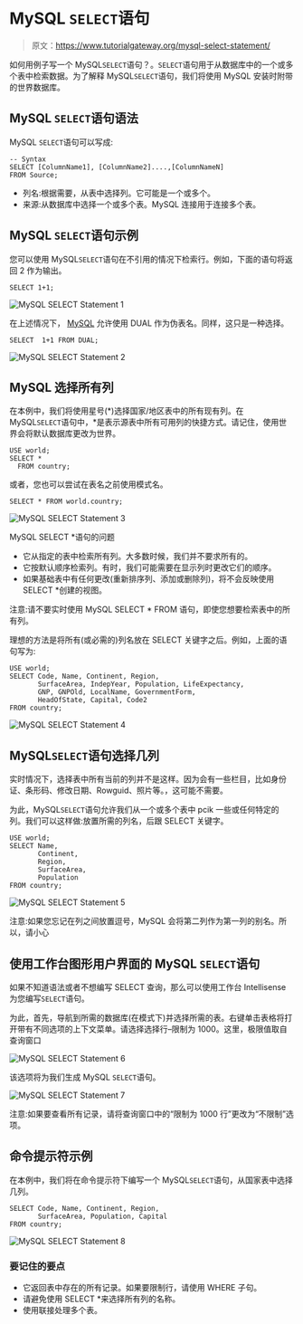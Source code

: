 # MySQL `SELECT`语句

> 原文：<https://www.tutorialgateway.org/mysql-select-statement/>

如何用例子写一个 MySQL`SELECT`语句？。`SELECT`语句用于从数据库中的一个或多个表中检索数据。为了解释 MySQL`SELECT`语句，我们将使用 MySQL 安装时附带的世界数据库。

## MySQL `SELECT`语句语法

MySQL `SELECT`语句可以写成:

```
-- Syntax
SELECT [ColumnName1], [ColumnName2]....,[ColumnNameN]
FROM Source;
```

*   列名:根据需要，从表中选择列。它可能是一个或多个。
*   来源:从数据库中选择一个或多个表。MySQL 连接用于连接多个表。

## MySQL `SELECT`语句示例

您可以使用 MySQL`SELECT`语句在不引用的情况下检索行。例如，下面的语句将返回 2 作为输出。

```
SELECT 1+1;
```

![MySQL SELECT Statement 1](img/6e0dfab84654c5a087531a5b7cb2b81f.png)

在上述情况下， [MySQL](https://www.tutorialgateway.org/mysql-tutorial/) 允许使用 DUAL 作为伪表名。同样，这只是一种选择。

```
SELECT  1+1 FROM DUAL;
```

![MySQL SELECT Statement 2](img/f75d4144b9e9d6da8e2b6d0d95605637.png)

## MySQL 选择所有列

在本例中，我们将使用星号(*)选择国家/地区表中的所有现有列。在 MySQL`SELECT`语句中，*是表示源表中所有可用列的快捷方式。请记住，使用世界会将默认数据库更改为世界。

```
USE world;
SELECT * 
  FROM country;
```

或者，您也可以尝试在表名之前使用模式名。

```
SELECT * FROM world.country;
```

![MySQL SELECT Statement 3](img/065e053a233bad27ae5effed16675ee3.png)

MySQL SELECT *语句的问题

*   它从指定的表中检索所有列。大多数时候，我们并不要求所有的。
*   它按默认顺序检索列。有时，我们可能需要在显示列时更改它们的顺序。
*   如果基础表中有任何更改(重新排序列、添加或删除列)，将不会反映使用 SELECT *创建的视图。

注意:请不要实时使用 MySQL SELECT * FROM 语句，即使您想要检索表中的所有列。

理想的方法是将所有(或必需的)列名放在 SELECT 关键字之后。例如，上面的语句写为:

```
USE world;
SELECT Code, Name, Continent, Region, 
       SurfaceArea, IndepYear, Population, LifeExpectancy, 
       GNP, GNPOld, LocalName, GovernmentForm, 
       HeadOfState, Capital, Code2       
FROM country;
```

![MySQL SELECT Statement 4](img/42817e5ee0b82795b21089d3e9c8310f.png)

## MySQL`SELECT`语句选择几列

实时情况下，选择表中所有当前的列并不是这样。因为会有一些栏目，比如身份证、条形码、修改日期、Rowguid、照片等。，这可能不需要。

为此，MySQL`SELECT`语句允许我们从一个或多个表中 pcik 一些或任何特定的列。我们可以这样做:放置所需的列名，后跟 SELECT 关键字。

```
USE world;
SELECT Name,
       Continent,
       Region,
       SurfaceArea,
       Population        
FROM country;
```

![MySQL SELECT Statement 5](img/6dd0decbf0c47f05eb9963830042eb35.png)

注意:如果您忘记在列之间放置逗号，MySQL 会将第二列作为第一列的别名。所以，请小心

## 使用工作台图形用户界面的 MySQL `SELECT`语句

如果不知道语法或者不想编写 SELECT 查询，那么可以使用工作台 Intellisense 为您编写`SELECT`语句。

为此，首先，导航到所需的数据库(在模式下)并选择所需的表。右键单击表格将打开带有不同选项的上下文菜单。请选择选择行–限制为 1000。这里，极限值取自查询窗口

![MySQL SELECT Statement 6](img/d4197ce361434648d18b0205589860f5.png)

该选项将为我们生成 MySQL `SELECT`语句。

![MySQL SELECT Statement 7](img/d1dad51efd7e65356d11182870dfff9e.png)

注意:如果要查看所有记录，请将查询窗口中的“限制为 1000 行”更改为“不限制”选项。

## 命令提示符示例

在本例中，我们将在命令提示符下编写一个 MySQL`SELECT`语句，从国家表中选择几列。

```
SELECT Code, Name, Continent, Region, 
       SurfaceArea, Population, Capital
FROM country;
```

![MySQL SELECT Statement 8](img/f870ac3976084f26a2ac4bfc64358f6d.png)

### 要记住的要点

*   它返回表中存在的所有记录。如果要限制行，请使用 WHERE 子句。
*   请避免使用 SELECT *来选择所有列的名称。
*   使用联接处理多个表。
